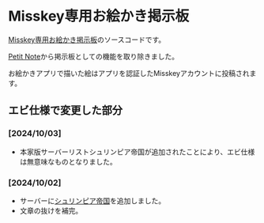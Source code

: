 # Misskey専用お絵かき掲示板

[Misskey専用お絵かき掲示板](https://paintbbs.sakura.ne.jp/misskey/)のソースコードです。

[Petit Note](https://github.com/satopian/Petit_Note)から掲示板としての機能を取り除きました。

お絵かきアプリで描いた絵はアプリを認証したMisskeyアカウントに投稿されます。

## エビ仕様で変更した部分

### [2024/10/03]

- 本家版サーバーリストシュリンピア帝国が追加されたことにより、エビ仕様は無意味なものとなりました。

### [2024/10/02]

- サーバーに[シュリンピア帝国](https://mk.shrimpia.network/)を追加しました。
- 文章の抜けを補完。
